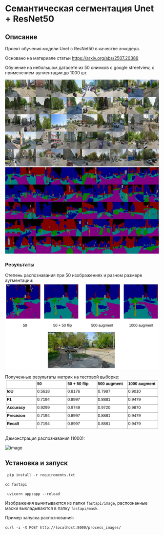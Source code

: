 # Семантическая сегментация Unet + ResNet50
## Описание

Проект обучения модели Unet c ResNet50 в качестве энкодера.

Основано на материале статьи https://arxiv.org/abs/2507.20389

Обучение на небольшом датасете из 50 снимков с google streetview, с применением аугментации до 1000 шт.

![image](./docs/collage.jpg)
![mask](./docs/collage1.jpg)

### Результаты
Степень распознавания при 50 изображениях и разном размере аугментации:
![image](./docs/qual.png)

Полученные результаты метрик на тестовой выборке:
![image](./docs/table.png)

Демонстрация распознавания (1000):

![image](./docs/preview.gif)

## Установка и запуск
` pip install -r requirements.txt`

`cd fastapi`

` uvicorn app:app --reload`

Изображения вычитываются из папки `fastapi/image`, распознанные маски выкладываются в папку `fastapi/mask`.

Пример запуска распознования:

`curl -i -X POST http://localhost:8000/process_images/`
